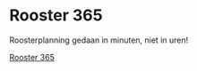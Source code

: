 # Rooster 365

Roosterplanning gedaan in minuten, niet in uren!

[Rooster 365](https://rooster365.nl)
